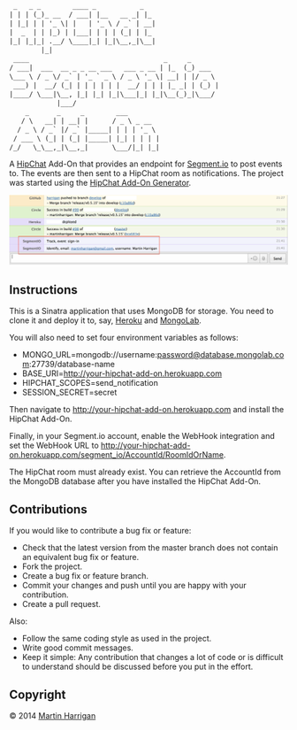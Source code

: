     _   _ _        ____ _           _
    | | | (_)_ __  / ___| |__   __ _| |_
    | |_| | | '_ \| |   | '_ \ / _` | __|
    |  _  | | |_) | |___| | | | (_| | |_
    |_| |_|_| .__/ \____|_| |_|\__,_|\__|
            |_|
     ____                                  _     _
    / ___|  ___  __ _ _ __ ___   ___ _ __ | |_  (_) ___
    \___ \ / _ \/ _` | '_ ` _ \ / _ \ '_ \| __| | |/ _ \
     ___) |  __/ (_| | | | | | |  __/ | | | |_ _| | (_) |
    |____/ \___|\__, |_| |_| |_|\___|_| |_|\__(_)_|\___/
                |___/
        _       _     _        ___
       / \   __| | __| |      / _ \ _ __
      / _ \ / _` |/ _` |_____| | | | '_ \
     / ___ \ (_| | (_| |_____| |_| | | | |
    /_/   \_\__,_|\__,_|      \___/|_| |_|

A [HipChat](http://www.hipchat.com) Add-On that provides an endpoint for [Segment.io](http://segment.io) to post events to. The events are then sent to a HipChat room as notifications. The project was started using the [HipChat Add-On Generator](https://github.com/logankoester/generator-hipchat-addon).

![Screenshot](hipchat-segment-io-add-on.png?raw=true)

## Instructions

This is a Sinatra application that uses MongoDB for storage. You need to clone it and deploy it to, say, [Heroku](http://heroku.com) and [MongoLab](http://mongolab.com).

You will also need to set four environment variables as follows:
* MONGO_URL=mongodb://username:password@database.mongolab.com:27739/database-name
* BASE_URI=http://your-hipchat-add-on.herokuapp.com
* HIPCHAT_SCOPES=send_notification
* SESSION_SECRET=secret

Then navigate to http://your-hipchat-add-on.herokuapp.com and install the HipChat Add-On.

Finally, in your Segment.io account, enable the WebHook integration and set the WebHook URL to http://your-hipchat-add-on.herokuapp.com/segment_io/AccountId/RoomIdOrName.

The HipChat room must already exist. You can retrieve the AccountId from the MongoDB database after you have installed the HipChat Add-On.

## Contributions

If you would like to contribute a bug fix or feature:
* Check that the latest version from the master branch does not contain an equivalent bug fix or feature.
* Fork the project.
* Create a bug fix or feature branch.
* Commit your changes and push until you are happy with your contribution.
* Create a pull request.

Also:
* Follow the same coding style as used in the project.
* Write good commit messages.
* Keep it simple: Any contribution that changes a lot of code or is difficult to understand should be discussed before you put in the effort.

## Copyright

&copy; 2014 [Martin Harrigan](http://www.martinharrigan.ie)
